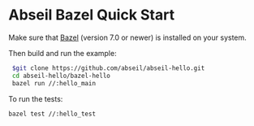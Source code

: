 # Abseil Bazel Quick Start #

Make sure that [Bazel](https://bazel.build/) (version 7.0 or newer) is installed
on your system.

Then build and run the example:

```bash
 $git clone https://github.com/abseil/abseil-hello.git
 cd abseil-hello/bazel-hello
 bazel run //:hello_main
```

To run the tests:

```bash
bazel test //:hello_test
```
